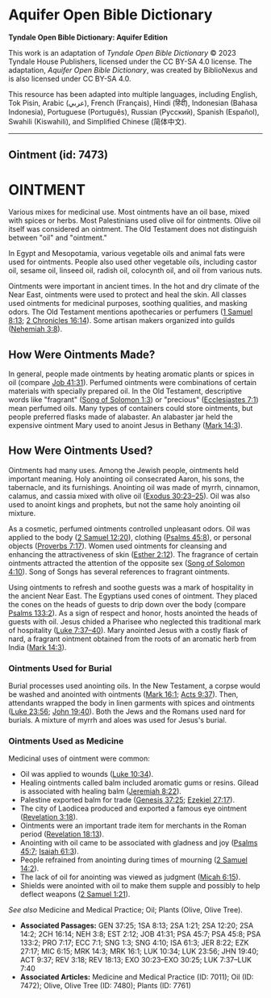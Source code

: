 # Aquifer Open Bible Dictionary

**Tyndale Open Bible Dictionary: Aquifer Edition**

This work is an adaptation of *Tyndale Open Bible Dictionary* © 2023 Tyndale House Publishers, licensed under the CC BY\-SA 4\.0 license. The adaptation, *Aquifer Open Bible Dictionary*, was created by BiblioNexus and is also licensed under CC BY\-SA 4\.0\.

This resource has been adapted into multiple languages, including English, Tok Pisin, Arabic (عربي), French (Français), Hindi (हिंदी), Indonesian (Bahasa Indonesia), Portuguese (Português), Russian (Русский), Spanish (Español), Swahili (Kiswahili), and Simplified Chinese (简体中文).



--------------------------------

## Ointment (id: 7473)

OINTMENT
========

Various mixes for medicinal use. Most ointments have an oil base, mixed with spices or herbs. Most Palestinians used olive oil for ointments. Olive oil itself was considered an ointment. The Old Testament does not distinguish between "oil" and "ointment." 

In Egypt and Mesopotamia, various vegetable oils and animal fats were used for ointments. People also used other vegetable oils, including castor oil, sesame oil, linseed oil, radish oil, colocynth oil, and oil from various nuts.

Ointments were important in ancient times. In the hot and dry climate of the Near East, ointments were used to protect and heal the skin. All classes used ointments for medicinal purposes, soothing qualities, and masking odors. The Old Testament mentions apothecaries or perfumers ([1 Samuel 8:13](https://ref.ly/1Sam8:13); [2 Chronicles 16:14](https://ref.ly/2Chr16:14)). Some artisan makers organized into guilds ([Nehemiah 3:8](https://ref.ly/Neh3:8)).

How Were Ointments Made?
------------------------

In general, people made ointments by heating aromatic plants or spices in oil (compare [Job 41:31](https://ref.ly/Job41:31)). Perfumed ointments were combinations of certain materials with specially prepared oil. In the Old Testament, descriptive words like "fragrant" ([Song of Solomon 1:3](https://ref.ly/Song1:3)) or "precious" ([Ecclesiastes 7:1](https://ref.ly/Eccl7:1)) mean perfumed oils. Many types of containers could store ointments, but people preferred flasks made of alabaster. An alabaster jar held the expensive ointment Mary used to anoint Jesus in Bethany ([Mark 14:3](https://ref.ly/Mark14:3)).

How Were Ointments Used?
------------------------

Ointments had many uses. Among the Jewish people, ointments held important meaning. Holy anointing oil consecrated Aaron, his sons, the tabernacle, and its furnishings. Anointing oil was made of myrrh, cinnamon, calamus, and cassia mixed with olive oil ([Exodus 30:23–25](https://ref.ly/Exod30:23-Exod30:25)). Oil was also used to anoint kings and prophets, but not the same holy anointing oil mixture.

As a cosmetic, perfumed ointments controlled unpleasant odors. Oil was applied to the body ([2 Samuel 12:20](https://ref.ly/2Sam12:20)), clothing ([Psalms 45:8](https://ref.ly/Ps45:8)), or personal objects ([Proverbs 7:17](https://ref.ly/Prov7:17)). Women used ointments for cleansing and enhancing the attractiveness of skin ([Esther 2:12](https://ref.ly/Esth2:12)). The fragrance of certain ointments attracted the attention of the opposite sex ([Song of Solomon 4:10](https://ref.ly/Song4:10)). Song of Songs has several references to fragrant ointments.

Using ointments to refresh and soothe guests was a mark of hospitality in the ancient Near East. The Egyptians used cones of ointment. They placed the cones on the heads of guests to drip down over the body (compare [Psalms 133:2](https://ref.ly/Ps133:2)). As a sign of respect and honor, hosts anointed the heads of guests with oil. Jesus chided a Pharisee who neglected this traditional mark of hospitality ([Luke 7:37–40](https://ref.ly/Luke7:37-Luke7:40)). Mary anointed Jesus with a costly flask of nard, a fragrant ointment obtained from the roots of an aromatic herb from India ([Mark 14:3](https://ref.ly/Mark14:3)).

### Ointments Used for Burial

Burial processes used anointing oils. In the New Testament, a corpse would be washed and anointed with ointments ([Mark 16:1](https://ref.ly/Mark16:1); [Acts 9:37](https://ref.ly/Acts9:37)). Then, attendants wrapped the body in linen garments with spices and ointments ([Luke 23:56](https://ref.ly/Luke23:56); [John 19:40](https://ref.ly/John19:40)). Both the Jews and the Romans used nard for burials. A mixture of myrrh and aloes was used for Jesus's burial.

### Ointments Used as Medicine

Medicinal uses of ointment were common:

* Oil was applied to wounds ([Luke 10:34](https://ref.ly/Luke10:34)).
* Healing ointments called balm included aromatic gums or resins. Gilead is associated with healing balm ([Jeremiah 8:22](https://ref.ly/Jer8:22)).
* Palestine exported balm for trade ([Genesis 37:25](https://ref.ly/Gen37:25); [Ezekiel 27:17](https://ref.ly/Ezek27:17)).
* The city of Laodicea produced and exported a famous eye ointment ([Revelation 3:18](https://ref.ly/Rev3:18)).
* Ointments were an important trade item for merchants in the Roman period ([Revelation 18:13](https://ref.ly/Rev18:13)).
* Anointing with oil came to be associated with gladness and joy ([Psalms 45:7](https://ref.ly/Ps45:7); [Isaiah 61:3](https://ref.ly/Isa61:3)).
* People refrained from anointing during times of mourning ([2 Samuel 14:2](https://ref.ly/2Sam14:2)).
* The lack of oil for anointing was viewed as judgment ([Micah 6:15](https://ref.ly/Mic6:15)).
* Shields were anointed with oil to make them supple and possibly to help deflect weapons ([2 Samuel 1:21](https://ref.ly/2Sam1:21)).

*See also* Medicine and Medical Practice; Oil; Plants (Olive, Olive Tree).

* **Associated Passages:** GEN 37:25; 1SA 8:13; 2SA 1:21; 2SA 12:20; 2SA 14:2; 2CH 16:14; NEH 3:8; EST 2:12; JOB 41:31; PSA 45:7; PSA 45:8; PSA 133:2; PRO 7:17; ECC 7:1; SNG 1:3; SNG 4:10; ISA 61:3; JER 8:22; EZK 27:17; MIC 6:15; MRK 14:3; MRK 16:1; LUK 10:34; LUK 23:56; JHN 19:40; ACT 9:37; REV 3:18; REV 18:13; EXO 30:23–EXO 30:25; LUK 7:37–LUK 7:40
* **Associated Articles:** Medicine and Medical Practice (ID: 7011); Oil (ID: 7472); Olive, Olive Tree (ID: 7480); Plants (ID: 7761)

